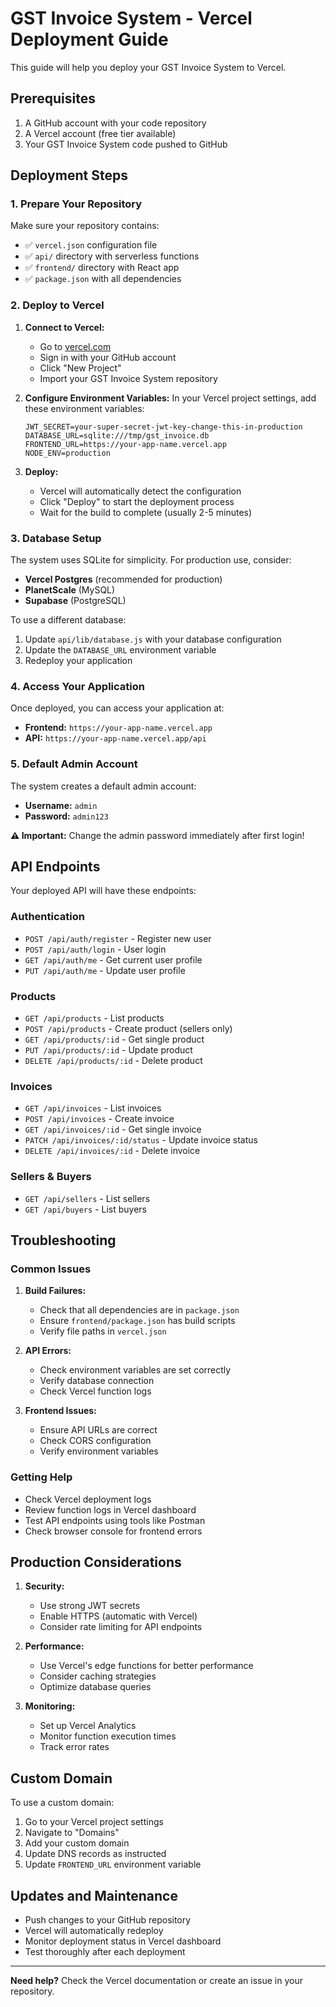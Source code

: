 # GST Invoice System - Vercel Deployment Guide

This guide will help you deploy your GST Invoice System to Vercel.

## Prerequisites

1. A GitHub account with your code repository
2. A Vercel account (free tier available)
3. Your GST Invoice System code pushed to GitHub

## Deployment Steps

### 1. Prepare Your Repository

Make sure your repository contains:
- ✅ `vercel.json` configuration file
- ✅ `api/` directory with serverless functions
- ✅ `frontend/` directory with React app
- ✅ `package.json` with all dependencies

### 2. Deploy to Vercel

1. **Connect to Vercel:**
   - Go to [vercel.com](https://vercel.com)
   - Sign in with your GitHub account
   - Click "New Project"
   - Import your GST Invoice System repository

2. **Configure Environment Variables:**
   In your Vercel project settings, add these environment variables:
   ```
   JWT_SECRET=your-super-secret-jwt-key-change-this-in-production
   DATABASE_URL=sqlite:///tmp/gst_invoice.db
   FRONTEND_URL=https://your-app-name.vercel.app
   NODE_ENV=production
   ```

3. **Deploy:**
   - Vercel will automatically detect the configuration
   - Click "Deploy" to start the deployment process
   - Wait for the build to complete (usually 2-5 minutes)

### 3. Database Setup

The system uses SQLite for simplicity. For production use, consider:
- **Vercel Postgres** (recommended for production)
- **PlanetScale** (MySQL)
- **Supabase** (PostgreSQL)

To use a different database:
1. Update `api/lib/database.js` with your database configuration
2. Update the `DATABASE_URL` environment variable
3. Redeploy your application

### 4. Access Your Application

Once deployed, you can access your application at:
- **Frontend:** `https://your-app-name.vercel.app`
- **API:** `https://your-app-name.vercel.app/api`

### 5. Default Admin Account

The system creates a default admin account:
- **Username:** `admin`
- **Password:** `admin123`

**⚠️ Important:** Change the admin password immediately after first login!

## API Endpoints

Your deployed API will have these endpoints:

### Authentication
- `POST /api/auth/register` - Register new user
- `POST /api/auth/login` - User login
- `GET /api/auth/me` - Get current user profile
- `PUT /api/auth/me` - Update user profile

### Products
- `GET /api/products` - List products
- `POST /api/products` - Create product (sellers only)
- `GET /api/products/:id` - Get single product
- `PUT /api/products/:id` - Update product
- `DELETE /api/products/:id` - Delete product

### Invoices
- `GET /api/invoices` - List invoices
- `POST /api/invoices` - Create invoice
- `GET /api/invoices/:id` - Get single invoice
- `PATCH /api/invoices/:id/status` - Update invoice status
- `DELETE /api/invoices/:id` - Delete invoice

### Sellers & Buyers
- `GET /api/sellers` - List sellers
- `GET /api/buyers` - List buyers

## Troubleshooting

### Common Issues

1. **Build Failures:**
   - Check that all dependencies are in `package.json`
   - Ensure `frontend/package.json` has build scripts
   - Verify file paths in `vercel.json`

2. **API Errors:**
   - Check environment variables are set correctly
   - Verify database connection
   - Check Vercel function logs

3. **Frontend Issues:**
   - Ensure API URLs are correct
   - Check CORS configuration
   - Verify environment variables

### Getting Help

- Check Vercel deployment logs
- Review function logs in Vercel dashboard
- Test API endpoints using tools like Postman
- Check browser console for frontend errors

## Production Considerations

1. **Security:**
   - Use strong JWT secrets
   - Enable HTTPS (automatic with Vercel)
   - Consider rate limiting for API endpoints

2. **Performance:**
   - Use Vercel's edge functions for better performance
   - Consider caching strategies
   - Optimize database queries

3. **Monitoring:**
   - Set up Vercel Analytics
   - Monitor function execution times
   - Track error rates

## Custom Domain

To use a custom domain:
1. Go to your Vercel project settings
2. Navigate to "Domains"
3. Add your custom domain
4. Update DNS records as instructed
5. Update `FRONTEND_URL` environment variable

## Updates and Maintenance

- Push changes to your GitHub repository
- Vercel will automatically redeploy
- Monitor deployment status in Vercel dashboard
- Test thoroughly after each deployment

---

**Need help?** Check the Vercel documentation or create an issue in your repository.
